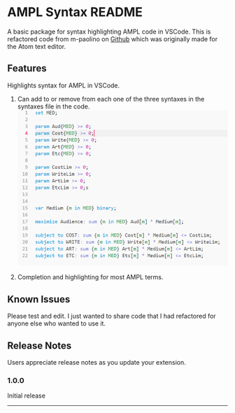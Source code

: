 # AMPL Syntax README

A basic package for syntax highlighting AMPL code in VSCode. This is refactored code from m-paolino on [Github](https://github.com/m-paolino/atom-package-language-ampl-syntax) which was originally made for the Atom text editor.

## Features

Highlights syntax for AMPL in VSCode.

1. Can add to or remove from each one of the three syntaxes in the syntaxes file in the code. 
![example pic](AmplPic.PNG)

2. Completion and highlighting for most AMPL terms. 



## Known Issues

Please test and edit. I just wanted to share code that I had refactored for anyone else who wanted to use it.

## Release Notes

Users appreciate release notes as you update your extension.

### 1.0.0

Initial release

-----------------------------------------------------------------------------------------------------------
